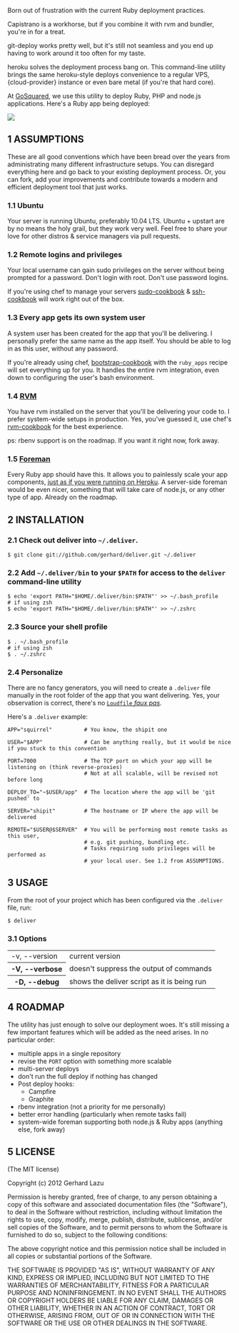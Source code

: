 Born out of frustration with the current Ruby deployment practices.

Capistrano is a workhorse, but if you combine it with rvm and bundler, you're
in for a treat.

git-deploy works pretty well, but it's still not seamless and you end up having
to work around it too often for my taste.

heroku solves the deployment process bang on. This command-line utility brings
the same heroku-style deploys convenience to a regular VPS, {cloud-provider}
instance or even bare metal (if you're that hard core).

At [GoSquared](http://www.gosquared.com/), we use this utility to deploy Ruby, PHP
and node.js applications. Here's a Ruby app being deployed:

<img src="http://c2990942.r42.cf0.rackcdn.com/deliver.png" />



## 1 ASSUMPTIONS

These are all good conventions which have been bread over the years from
administrating many different infrastructure setups. You can disregard
everything here and go back to your existing deployment process. Or, you can
fork, add your improvements and contribute towards a modern and efficient
deployment tool that just works.

### 1.1 Ubuntu

Your server is running Ubuntu, preferably 10.04 LTS. Ubuntu + upstart are by no
means the holy grail, but they work very well. Feel free to share your love for
other distros & service managers via pull requests.

### 1.2 Remote logins and privileges

Your local username can gain sudo privileges on the server without being
prompted for a password. Don't login with root. Don't use password logins.

If you're using chef to manage your servers
[sudo-cookbook](https://github.com/opscode/cookbooks/tree/master/sudo) &
[ssh-cookbook](https://github.com/gchef/ssh-cookbook) will work right out of
the box.

### 1.3 Every app gets its own system user

A system user has been created for the app that you'll be delivering. I
personally prefer the same name as the app itself. You should be able to log in
as this user, without any password.

If you're already using chef,
[bootstrap-cookbook](https://github.com/gchef/bootstrap-cookbook) with the
`ruby_apps` recipe will set everything up for you. It handles the entire rvm
integration, even down to configuring the user's bash environment.

### 1.4 [RVM](http://beginrescueend.com/)

You have rvm installed on the server that you'll be delivering your code to. I
prefer system-wide setups in production. Yes, you've guessed it, use chef's
[rvm-cookbook](https://github.com/gchef/rvm-cookbook) for the best experience.

ps: rbenv support is on the roadmap. If you want it right now, fork away.

### 1.5 [Foreman](https://github.com/ddollar/foreman)

Every Ruby app should have this. It allows you to painlessly scale your app
components, [just as if you were running on
Heroku](http://devcenter.heroku.com/articles/procfile). A server-side foreman
would be even nicer, something that will take care of node.js, or any other
type of app. Already on the roadmap.



## 2 INSTALLATION

### 2.1 Check out deliver into `~/.deliver`.

    $ git clone git://github.com/gerhard/deliver.git ~/.deliver

### 2.2 Add `~/.deliver/bin` to your `$PATH` for access to the `deliver` command-line utility

    $ echo 'export PATH="$HOME/.deliver/bin:$PATH"' >> ~/.bash_profile
    # if using zsh
    $ echo 'export PATH="$HOME/.deliver/bin:$PATH"' >> ~/.zshrc 

### 2.3 Source your shell profile

    $ . ~/.bash_profile
    # if using zsh
    $ . ~/.zshrc 

### 2.4 Personalize

There are no fancy generators, you will need to create a `.deliver` file
manually in the root folder of the app that you want delivering. Yes, your
observation is correct, there's no [`Loudfile` *faux
pas*](http://blog.hasmanythrough.com/2011/12/1/i-heard-you-liked-files).

Here's a `.deliver` example:

    APP="squirrel"          # You know, the shipit one

    USER="$APP"             # Can be anything really, but it would be nice if you stuck to this convention

    PORT=7000               # The TCP port on which your app will be listening on (think reverse-proxies)
                            # Not at all scalable, will be revised not before long

    DEPLOY_TO="~$USER/app"  # The location where the app will be 'git pushed' to

    SERVER="shipit"         # The hostname or IP where the app will be delivered

    REMOTE="$USER@$SERVER"  # You will be performing most remote tasks as this user,
                            # e.g. git pushing, bundling etc.
                            # Tasks requiring sudo privileges will be performed as
                            # your local user. See 1.2 from ASSUMPTIONS.



## 3 USAGE

From the root of your project which has been configured via the `.deliver`
file, run:

    $ deliver

### 3.1 Options

<table>
  <tr>
    <td>-v, --version</th>
    <td>current version</td>
  </tr>
  <tr>
    <th>-V, --verbose</th>
    <td>doesn't suppress the output of commands</td>
  </tr>
  <tr>
    <th>-D, --debug</th>
    <td>shows the deliver script as it is being run</td>
  </tr>
</table>



## 4 ROADMAP

The utility has just enough to solve our deployment woes. It's still missing a
few important features which will be added as the need arises. In no particular
order:

* multiple apps in a single repository
* revise the `PORT` option with something more scalable
* multi-server deploys
* don't run the full deploy if nothing has changed
* Post deploy hooks:
  * Campfire
  * Graphite
* rbenv integration (not a priority for me personally)
* better error handling (particularly when remote tasks fail)
* system-wide foreman supporting both node.js & Ruby apps (anything else, fork away)



## 5 LICENSE

(The MIT license)

Copyright (c) 2012 Gerhard Lazu

Permission is hereby granted, free of charge, to any person obtaining a copy of
this software and associated documentation files (the "Software"), to deal in
the Software without restriction, including without limitation the rights to
use, copy, modify, merge, publish, distribute, sublicense, and/or sell copies
of the Software, and to permit persons to whom the Software is furnished to do
so, subject to the following conditions:

The above copyright notice and this permission notice shall be included in all
copies or substantial portions of the Software.

THE SOFTWARE IS PROVIDED "AS IS", WITHOUT WARRANTY OF ANY KIND, EXPRESS OR
IMPLIED, INCLUDING BUT NOT LIMITED TO THE WARRANTIES OF MERCHANTABILITY,
FITNESS FOR A PARTICULAR PURPOSE AND NONINFRINGEMENT. IN NO EVENT SHALL THE
AUTHORS OR COPYRIGHT HOLDERS BE LIABLE FOR ANY CLAIM, DAMAGES OR OTHER
LIABILITY, WHETHER IN AN ACTION OF CONTRACT, TORT OR OTHERWISE, ARISING FROM,
OUT OF OR IN CONNECTION WITH THE SOFTWARE OR THE USE OR OTHER DEALINGS IN THE
SOFTWARE.
